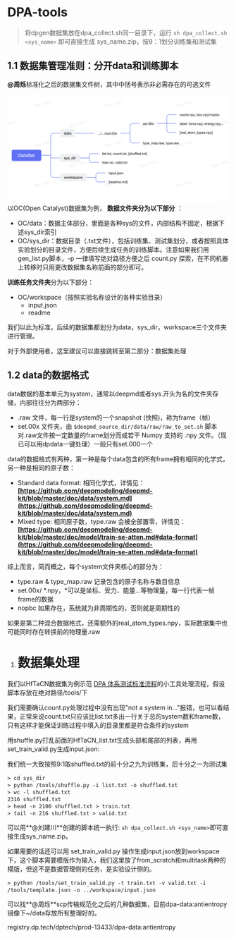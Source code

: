 # DPA-tools

> 将dpgen数据集放在dpa_collect.sh同一目录下，运行 `sh dpa_collect.sh <sys_name>` 即可直接生成 sys_name.zip，按9：1划分训练集和测试集

## 1.1 数据集管理准则：分开data和训练脚本

**@周烁**标准化之后的数据集文件树，其中中括号表示非必需存在的可选文件

![1679560550707](image/README/1679560550707.png)以OC(Open Catalyst)数据集为例， **数据文件夹分为以下部分** ：

* OC/data：数据主体部分，里面是各种sys的文件，内部结构不固定，根据下述sys_dir索引
* OC/sys_dir：数据目录（.txt文件），包括训练集、测试集划分，或者按照具体实验划分的目录文件，方便后续生成任务的训练脚本。注意如果我们用gen_list.py脚本，-p 一律填写绝对路径方便之后 count.py 探索，在不同机器上转移时只用更改数据集名称前面的部分即可。

**训练任务文件夹**分为以下部分：

* OC/workspace（按照实验名称设计的各种实验目录）
  * input.json
  * readme

我们以此为标准，后续的数据集都划分为data，sys_dir，workspace三个文件夹进行管理。

对于外部使用者，这里建议可以直接跳转至第二部分：数据集处理

## 1.2 data的数据格式

data数据的基本单元为system，通常以deepmd或者sys.开头为名的文件夹存储，内部往往分为两部分：

* .raw 文件，每一行是system的一个snapshot (快照)，称为frame（帧）
* set.00x 文件夹，由 `$deepmd_source_dir/data/raw/raw_to_set.sh` 脚本对.raw文件按一定数量的frame划分而成若干 Numpy 支持的 .npy 文件。（现已可以用dpdata一键处理）一般只有set.000一个

data的数据格式有两种，第一种是每个data包含的所有frame拥有相同的化学式，另一种是相同的原子数：

* Standard data format: 相同化学式，详情见：
  **[https://github.com/deepmodeling/deepmd-kit/blob/master/doc/data/system.md](https://github.com/deepmodeling/deepmd-kit/blob/master/doc/data/system.md)**
* Mixed type: 相同原子数，type.raw 会被全部置零，详情见：
  **[https://github.com/deepmodeling/deepmd-kit/blob/master/doc/model/train-se-atten.md#data-format](https://github.com/deepmodeling/deepmd-kit/blob/master/doc/model/train-se-atten.md#data-format)**

综上而言，简而概之，每个system文件夹核心的部分为：

* type.raw & type_map.raw 记录包含的原子名称与数目信息
* set.00x/ *.npy，*可以是坐标、受力、能量...等物理量，每一行代表一帧frame的数据
* nopbc 如果存在，系统就为非周期性的，否则就是周期性的

如果是第二种混合数据格式，还需额外的real_atom_types.npy，实际数据集中也可能同时存在转换前的物理量.raw

1. # 数据集处理

我们以HfTaCN数据集为例示范 [DPA 体系测试标准流程](https://dptechnology.feishu.cn/wiki/wikcncZ2b5vqELrAbqEW0P9z3Qe)的小工具处理流程，假设脚本存放在绝对路径/tools/下

我们需要确认count.py处理过程中没有出现"not a system in..."报错，也可以看结果，正常来说count.txt只应该比list.txt多出一行关于总的system数和frame数，只有这样才能保证训练过程中填入的目录里都是符合条件的system

用shuffle.py打乱前面的HfTaCN_list.txt生成头部和尾部的列表，再用set_train_valid.py生成input.json:

我们统一大致按照9:1取shuffled.txt的前十分之九为训练集，后十分之一为测试集

```Shell
> cd sys_dir
> python /tools/shuffle.py -i list.txt -o shuffled.txt
> wc -l shuffled.txt 
2316 shuffled.txt
> head -n 2100 shuffled.txt > train.txt
> tail -n 216 shuffled.txt > valid.txt
```

可以用**@刘建川**创建的脚本统一执行: `sh dpa_collect.sh <sys_name>`即可直接生成sys_name.zip。

如果需要的话还可以用 set_train_valid.py 操作生成input.json放到workspace下，这个脚本需要模版作为输入，我们这里放了from_scratch和multitask两种的模版，但这不是数据管理侧的任务，是实验设计侧的。

```Shell
> python /tools/set_train_valid.py -t train.txt -v valid.txt -i /tools/template.json -o ../workspace/input.json
```

可以找**@周烁**scp传输规范化之后的几种数据集，目前dpa-data:antientropy镜像下~/data存放所有整理好的。

registry.dp.tech/dptech/prod-13433/dpa-data:antientropy
